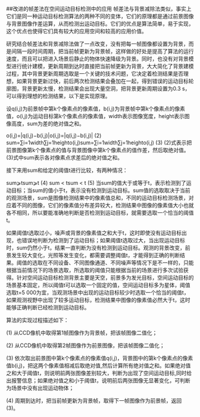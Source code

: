 ##改进的帧差法在空间运动目标检测中的应用
帧差法与背景减除法类似，事实上它们是同一种运动目标检测算法的两种不同的变体，它们的原理都是通过前景图像与背景图像作差运算，从而检测出运动目标。它们的优点是算法简单，易于实现，这个优点也使得它们具有较大的应用空间和较高的应用价值。

研究结合帧差法和背景减除法做了一点改变，没有把每一帧图像都设置为背景，而是间隔一段时间周期，把当前帧更新为背景帧，这样做的好处是提高了算法的运行速度，而且可以把进入场景后静止的物体快速降级为背景。同时，也没有对背景模型进行统计建模，更新周期到达时直接把当前帧更新为背景，大大简化了背景建模过程，其中背景更新周期选取是一个关键的技术问题，它决定着检测结果是否理想，如果背景更新过快，前后两次检测结果会叠加在一起，得到错误的运动目标轮廓图，背景更新太慢，检测结果会出现大量空洞，把背景更新周期设置为0.3 s，可以得到理想的检测结果，以下是实现原理。

设q(i,j)为前景帧中第k个像素点的像素值，b(i,j)为背景帧中第k个像素点的像素值，o(i,j)为运动目标第k个像素点的像素值，width表示图像宽度，height表示图像高度，sum为差的绝对值之和。

o(i,j)=|q(i,j)−b(i,j)|o(i,j)=|q(i,j)−b(i,j)|	(2)
sum=∑i=1width∑j=1heighto(i,j)sum=∑i=1width∑j=1heighto(i,j)	(3)
(2)式表示把前景图像第k个像素点的值与背景图像中第k个像素点的值作差，然后取绝对值。(3)式中sum表示各对像素点求差后的绝对值之和。

接下来用sum和给定的阈值t进行比较，有两种情况：

sum⩾tsum⩾t	(4)
sum < tsum < t	(5)
当sum的值大于或等于t，表示检测到了运动目标；当sum的值小于t，表示没有检测到运动目标。sum值的选取取决于当前的观测场景，sum是图像检测结果中的像素值总和，不同的运动目标检测场景，对应着不同的图像，它们的像素值分布差异较大，检测结果中图像的像素值大小也就各不相同，所以要能准确地判断是否检测到运动目标，就需要选取一个恰当的阈值t。

如果阈值t选取过小，噪声或背景的像素值之和大于t，这时即使没有运动目标出现，也错误地判断为检测到了运动目标；如果阈值t选取过大，当出现运动目标时，sum仍然小于t，结果一直判断为没有检测到运动目标。观测的背景改变，前景发生较大变化，光照等发生变化，都需要调整阈值t，才能得到正确的判断结果。阈值的选取在不同设备、不同图像通道、不同噪声等情况下是不一样的，只能根据当前情况下的场景选取，所选取的阈值只能根据当前的场景进行多次试验获得。针对空间运动目标检测背景主要是天空，前景多为发光目标，空间运动目标的场景基本固定，所以阈值t可以选取一个固定的值，空间运动目标多为星体，阈值选取t=5 000为宜，当观测场景中出现的运动目标较少时选取一个恰当的阈值t，如果观测视野中出现了较多运动目标，检测结果中图像的像素值必然大于t，这时能够正确判断已经检测到运动目标。

算法的实现过程描述如下：

(1) 从CCD像机中取得第1帧图像作为背景帧，把该帧图像二值化；

(2) 从CCD像机中取得第2帧图像作为前景图像，把该帧图像二值化；

(3) 依次取出前景图中第k个像素点的像素值q(i,j)，背景图中的第k个像素点的像素值b(i,j)，把这两个像素值相减后取绝对值,然后计算所有绝对值之和。如果绝对值之和大于阈值t，则说明前两张图像差别较大，判断为出现了空间运动目标,同时给出报警信息；如果绝对值之和小于阈值t，说明前后两张图像无显著变化，可判断为场景中没有出现运动物体；

(4) 周期到达时，把当前帧更新为背景帧，取得下一帧图像作为前景帧，返回(3)。
